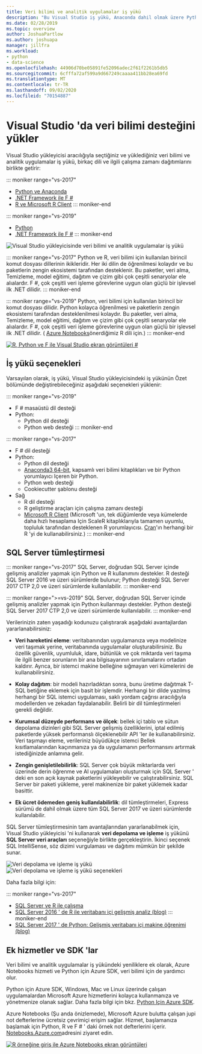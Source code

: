 ```yaml
---
title: Veri bilimi ve analitik uygulamalar iş yükü
description: "Bu Visual Studio iş yükü, Anaconda dahil olmak üzere Python, F # ve ilgili çalışma zamanı dağıtımlarını birlikte getirir. (R yalnızca Visual Studio 2017 ' de de bulunur.)"
ms.date: 02/28/2019
ms.topic: overview
author: JoshuaPartlow
ms.author: joshuapa
manager: jillfra
ms.workload:
- python
- data-science
ms.openlocfilehash: 44906d70be05891fe52096adec2f61f2261b5db5
ms.sourcegitcommit: 6cfffa72af599a9d667249caaaa411bb28ea69fd
ms.translationtype: MT
ms.contentlocale: tr-TR
ms.lasthandoff: 09/02/2020
ms.locfileid: "70154887"
---
```

# <a name="install-data-science-support-in-visual-studio"></a>Visual Studio 'da veri bilimi desteğini yükler

Visual Studio yükleyicisi aracılığıyla seçtiğiniz ve yüklediğiniz veri bilimi ve analitik uygulamalar iş yükü, birkaç dili ve ilgili çalışma zamanı dağıtımlarını birlikte getirir:

::: moniker range="vs-2017"
- [Python ve Anaconda](../python/overview-of-python-tools-for-visual-studio.md)
- [.NET Framework ile F #](/dotnet/fsharp/)
- [R ve Microsoft R Client](../rtvs/index.md)
::: moniker-end

::: moniker range="vs-2019"
- [Python](../python/overview-of-python-tools-for-visual-studio.md)
- [.NET Framework ile F #](/dotnet/fsharp/)
::: moniker-end

![Visual Studio yükleyicisinde veri bilimi ve analitik uygulamalar iş yükü](media/workload/data-science-workload.png)

::: moniker range="vs-2017"
Python ve R, veri bilimi için kullanılan birincil komut dosyası dillerinin ikikleridir. Her iki dilin de öğrenilmesi kolaydır ve bu paketlerin zengin ekosistemi tarafından desteklenir. Bu paketler, veri alma, Temizleme, model eğitimi, dağıtım ve çizim gibi çok çeşitli senaryolar ele alıalardır. F #, çok çeşitli veri işleme görevlerine uygun olan güçlü bir işlevsel ilk .NET dilidir.
::: moniker-end

::: moniker range="vs-2019"
Python, veri bilimi için kullanılan birincil bir komut dosyası dilidir. Python kolayca öğrenilmesi ve paketlerin zengin ekosistemi tarafından desteklenilmesi kolaydır. Bu paketler, veri alma, Temizleme, model eğitimi, dağıtım ve çizim gibi çok çeşitli senaryolar ele alıalardır. F #, çok çeşitli veri işleme görevlerine uygun olan güçlü bir işlevsel ilk .NET dilidir. ( [Azure Notebooks](https://notebooks.azure.com)önerdiğimiz R dili için.)
::: moniker-end

<!--Note link on the image because this one is large -->
[![R, Python ve F ile Visual Studio ekran görüntüleri #](media/workload/data-science-workload-screens.png)](media/workload/data-science-workload-screens.png#lightbox)

## <a name="workload-options"></a>İş yükü seçenekleri

Varsayılan olarak, iş yükü, Visual Studio yükleyicisindeki iş yükünün Özet bölümünde değiştirebileceğiniz aşağıdaki seçenekleri yüklenir:

::: moniker range="vs-2019"
- F # masaüstü dil desteği
- Python:
  - Python dil desteği
  - Python web desteği
::: moniker-end

::: moniker range="vs-2017"
- F # dil desteği
- Python:
  - Python dil desteği
  - [Anaconda3 64-bit](https://www.continuum.io), kapsamlı veri bilimi kitaplıkları ve bir Python yorumlayıcı Içeren bir Python.
  - Python web desteği
  - Cookiecutter şablonu desteği
- Sağ
  - R dil desteği
  - R geliştirme araçları için çalışma zamanı desteği
  - [Microsoft R Client](/machine-learning-server/r-client/what-is-microsoft-r-client) (Microsoft 'un, tek düğümlerde veya kümelerde daha hızlı hesaplama Için ScaleR kitaplıklarıyla tamamen uyumlu, topluluk tarafından desteklenen R yorumlayıcısı. [Cran](https://cran.r-project.org/)'ın herhangi bir R 'yi de kullanabilirsiniz.)
::: moniker-end

## <a name="sql-server-integration"></a>SQL Server tümleştirmesi

::: moniker range="vs-2017"
SQL Server, doğrudan SQL Server içinde gelişmiş analizler yapmak için Python ve R kullanımını destekler. R desteği SQL Server 2016 ve üzeri sürümlerde bulunur; Python desteği SQL Server 2017 CTP 2,0 ve üzeri sürümlerde kullanılabilir.
::: moniker-end

::: moniker range=">=vs-2019"
SQL Server, doğrudan SQL Server içinde gelişmiş analizler yapmak için Python kullanmayı destekler. Python desteği SQL Server 2017 CTP 2,0 ve üzeri sürümlerde kullanılabilir.
::: moniker-end

Verilerinizin zaten yaşadığı kodunuzu çalıştırarak aşağıdaki avantajlardan yararlanabilirsiniz:

- **Veri hareketini eleme**: veritabanından uygulamanıza veya modelinize veri taşımak yerine, veritabanında uygulamalar oluşturabilirsiniz. Bu özellik güvenlik, uyumluluk, idare, bütünlük ve çok miktarda veri taşıma ile ilgili benzer sorunların bir ana bilgisayarının sınırlamalarını ortadan kaldırır. Ayrıca, bir istemci makine belleğine sığmayan veri kümelerini de kullanabilirsiniz.

- **Kolay dağıtım**: bir modeli hazırladıktan sonra, bunu üretime dağıtmak T-SQL betiğine eklemek için basit bir işlemdir. Herhangi bir dilde yazılmış herhangi bir SQL istemci uygulaması, saklı yordam çağrısı aracılığıyla modellerden ve zekadan faydalanabilir. Belirli bir dil tümleştirmeleri gerekli değildir.

- **Kurumsal düzeyde performans ve ölçek**: bellek içi tablo ve sütun depolama dizinleri gibi SQL Server gelişmiş özelliklerini, iptal edilmiş paketlerde yüksek performanslı ölçeklenebilir API 'ler ile kullanabilirsiniz. Veri taşımayı eleme, verileriniz büyüdükçe istemci Bellek kısıtlamalarından kaçınmanıza ya da uygulamanın performansını artırmak istediğinizde anlamına gelir.

- **Zengin genişletilebilirlik**: SQL Server çok büyük miktarlarda veri üzerinde derin öğrenme ve AI uygulamaları oluşturmak için SQL Server ' deki en son açık kaynak paketlerini yükleyebilir ve çalıştırabilirsiniz. SQL Server bir paketi yükleme, yerel makinenize bir paket yüklemek kadar basittir.

- **Ek ücret ödemeden geniş kullanılabilirlik**: dil tümleştirmeleri, Express sürümü de dahil olmak üzere tüm SQL Server 2017 ve üzeri sürümlerde kullanılabilir.

SQL Server tümleştirmesinin tam avantajlarından yararlanabilmek için, Visual Studio yükleyicisi 'ni kullanarak **veri depolama ve işleme** iş yükünü **SQL Server veri araçları** seçeneğiyle birlikte gerçekleştirin. İkinci seçenek SQL IntelliSense, söz dizimi vurgulaması ve dağıtımı mümkün bir şekilde sunar.

![Veri depolama ve işleme iş yükü](media/workload/data-storage-workload.png) &nbsp;&nbsp;&nbsp;&nbsp; ![Veri depolama ve işleme iş yükü seçenekleri](media/workload/data-storage-workload-options.png)

Daha fazla bilgi için:

::: moniker range="vs-2017"
- [SQL Server ve R ile çalışma](../rtvs/integrating-sql-server-with-r.md)
- [SQL Server 2016 ' de R ile veritabanı içi gelişmiş analiz (blog)](https://blogs.technet.microsoft.com/dataplatforminsider/2016/03/29/in-database-advanced-analytics-with-r-in-sql-server-2016/)
::: moniker-end
- [SQL Server 2017 ' de Python: Gelişmiş veritabanı içi makine öğrenimi (blog)](https://blogs.technet.microsoft.com/dataplatforminsider/2017/04/19/python-in-sql-server-2017-enhanced-in-database-machine-learning/)

## <a name="additional-services-and-sdks"></a>Ek hizmetler ve SDK 'lar

Veri bilimi ve analitik uygulamalar iş yükündeki yeniliklere ek olarak, Azure Notebooks hizmeti ve Python için Azure SDK, veri bilimi için de yardımcı olur.

Python için Azure SDK, Windows, Mac ve Linux üzerinde çalışan uygulamalardan Microsoft Azure hizmetlerini kolayca kullanmanıza ve yönetmenize olanak sağlar. Daha fazla bilgi için bkz. [Python Için Azure SDK](/azure/python/).

Azure Notebooks (Şu anda önizlemede), Microsoft Azure bulutta çalışan jupi not defterlerine ücretsiz çevrimiçi erişim sağlar. Hizmet, başlamanıza başlamak için Python, R ve F # ' daki örnek not defterlerini içerir. [Notebooks.Azure.com](https://notebooks.azure.com/)adresini ziyaret edin.

<!--Note link on the image because this one is large -->
[![R örneğine giriş ile Azure Notebooks ekran görüntüleri](media/workload/data-science-workload-notebooks.png)](media/workload/data-science-workload-notebooks.png#lightbox)
